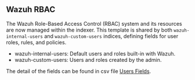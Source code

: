 ## Wazuh RBAC

The Wazuh Role-Based Access Control (RBAC) system and its resources are now managed within the indexer. This template is shared by both `wazuh-internal-users` and `wazuh-custom-users` indices, defining fields for user roles, rules, and policies.

- wazuh-internal-users: Default users and roles built-in with Wazuh.
- wazuh-custom-users: Users and roles created by the admin.

The detail of the fields can be found in csv file [Users Fields](https://github.com/wazuh/wazuh-indexer-plugins/blob/main/ecs/users/docs/fields.csv).
